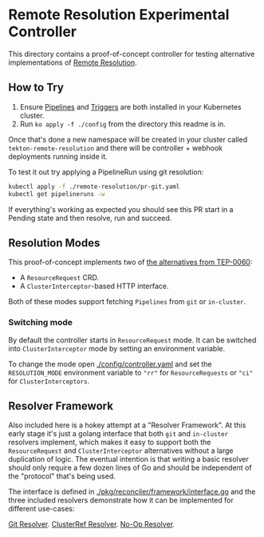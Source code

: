# Remote Resolution Experimental Controller

This directory contains a proof-of-concept controller for testing
alternative implementations of [Remote
Resolution](https://github.com/tektoncd/community/blob/main/teps/0060-remote-resource-resolution.md).

## How to Try

1. Ensure [Pipelines](https://github.com/tektoncd/pipeline) and
   [Triggers](https://github.com/tektoncd/triggers) are both installed
   in your Kubernetes cluster.
2. Run `ko apply -f ./config` from the directory this readme is in.

Once that's done a new namespace will be created in your cluster called
`tekton-remote-resolution` and there will be controller + webhook
deployments running inside it.

To test it out try applying a PipelineRun using git resolution:

```bash
kubectl apply -f ./remote-resolution/pr-git.yaml
kubectl get pipelineruns -w
```

If everything's working as expected you should see this PR start in a
Pending state and then resolve, run and succeed.

## Resolution Modes

This proof-of-concept implements two of [the alternatives from
TEP-0060](https://github.com/tektoncd/community/blob/main/teps/0060-remote-resource-resolution.md#alternatives):

- A `ResourceRequest` CRD.
- A `ClusterInterceptor`-based HTTP interface.

Both of these modes support fetching `Pipelines` from `git` or `in-cluster`.

### Switching mode

By default the controller starts in `ResourceRequest` mode. It can be
switched into `ClusterInterceptor` mode by setting an environment
variable.

To change the mode open [./config/controller.yaml](./config/controller.yaml)
and set the `RESOLUTION_MODE` environment variable to `"rr"` for
`ResourceRequests` or `"ci"` for `ClusterInterceptors`.

## Resolver Framework

Also included here is a hokey attempt at a "Resolver Framework". At this
early stage it's just a golang interface that both `git` and
`in-cluster` resolvers implement, which makes it easy to support both
the `ResourceRequest` and `ClusterInterceptor` alternatives without
a large duplication of logic. The eventual intention is that writing a
basic resolver should only require a few dozen lines of Go and should be
independent of the "protocol" that's being used.

The interface is defined in
[./pkg/reconciler/framework/interface.go](./pkg/reconciler/framework/interface.go)
and the three included resolvers demonstrate how it can be implemented
for different use-cases:

[Git Resolver](./pkg/resolvers/gitref/resolver.go).
[ClusterRef Resolver](./pkg/resolvers/clusterref/resolver.go).
[No-Op Resolver](./pkg/resolvers/noopref/resolver.go).
